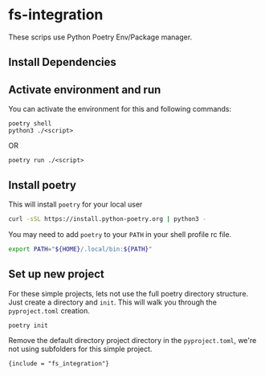 # fs-integration

These scrips use Python Poetry Env/Package manager.

## Install Dependencies

## Activate environment and run

You can activate the environment for this and following commands:

```
poetry shell
python3 ./<script>
```

OR

```
poetry run ./<script>
```

## Install poetry

This will install `poetry` for your local user

```bash
curl -sSL https://install.python-poetry.org | python3 -
```

You may need to add `poetry` to your `PATH` in your shell profile rc file.

```bash
export PATH="${HOME}/.local/bin:${PATH}"
```

## Set up new project

For these simple projects, lets not use the full poetry directory structure. Just create a directory and `init`. This will walk you through the `pyproject.toml` creation.

```bash
poetry init
```

Remove the default directory project directory in the `pyproject.toml`, we're not using subfolders for this simple project.

```
{include = "fs_integration"}
```

